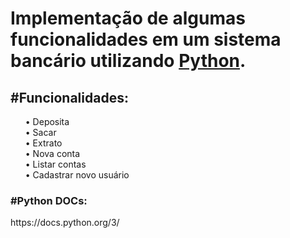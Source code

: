 <h1>Implementação de algumas funcionalidades em um sistema bancário utilizando <u>Python</u>.</h1> 
<h2>
#Funcionalidades: 
</h2>
<ul>
• Deposita<br>
• Sacar<br>
• Extrato<br>
• Nova conta<br>
• Listar contas<br>
• Cadastrar novo usuário<br>
</ul>

<h3>#Python DOCs:</h3>https://docs.python.org/3/

